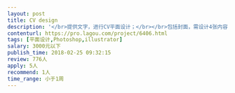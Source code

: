```yaml
---                
layout: post       
title: CV design           
description: '</br>提供文字，进行CV平面设计；</br></br>包括封面，需设计4张内容；</br></br>主视觉需提前沟通确定；</br>'     
contenturl: https://pro.lagou.com/project/6406.html      
tags: [平面设计,Photoshop,illustrator]            
salary: 3000元以下          
publish_time: 2018-02-25 09:32:15         
review: 776人                   
apply: 5人                   
recommend: 1人                   
time_range: 小于1周              
---                 
```

